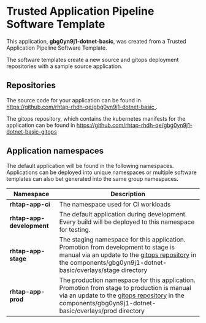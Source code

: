 # Trusted Application Pipeline Software Template

This application, **gbg0yn9j1-dotnet-basic**, was created from a Trusted Application Pipeline Software Template.

The software templates create a new source and gitops deployment repositories with a sample source application. 

## Repositories

The source code for your application can be found in [https://github.com/rhtap-rhdh-qe/gbg0yn9j1-dotnet-basic ](https://github.com/rhtap-rhdh-qe/gbg0yn9j1-dotnet-basic ).
 
The gitops repository, which contains the kubernetes manifests for the application can be found in 
[https://github.com/rhtap-rhdh-qe/gbg0yn9j1-dotnet-basic-gitops ](https://github.com/rhtap-rhdh-qe/gbg0yn9j1-dotnet-basic-gitops ) 

## Application namespaces 

The default application will be found in the following namespaces. Applications can be deployed into unique namespaces or multiple software templates can also bet generated into the same group namespaces.  

|  Namespace   |  Description   |  
| -------- | -------- |
| **rhtap-app-ci** | The namespace used for CI workloads |
| **rhtap-app-development** | The default application during development. Every build will be deployed to this namespace for testing. |
| **rhtap-app-stage** | The staging namespace for this application. Promotion from development to stage is manual via an update to the [gitops repository](https://github.com/rhtap-rhdh-qe/gbg0yn9j1-dotnet-basic-gitops ) in the components/gbg0yn9j1-dotnet-basic/overlays/stage directory |
| **rhtap-app-prod** | The production namespace for this application. Promotion from stage to production is manual via an update to the [gitops repository](https://github.com/rhtap-rhdh-qe/gbg0yn9j1-dotnet-basic-gitops ) in the components/gbg0yn9j1-dotnet-basic/overlays/prod directory |